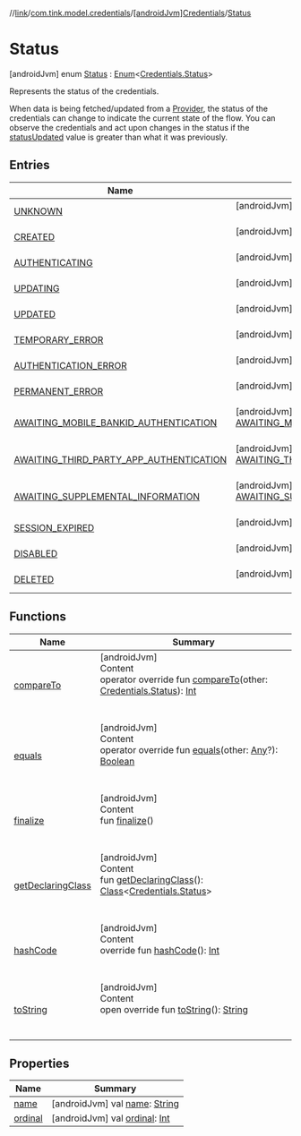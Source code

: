 //[link](../../../index.md)/[com.tink.model.credentials](../../index.md)/[[androidJvm]Credentials](../index.md)/[Status](index.md)



# Status  
 [androidJvm] enum [Status](index.md) : [Enum](https://kotlinlang.org/api/latest/jvm/stdlib/kotlin/-enum/index.html)<[Credentials.Status](index.md)> 

Represents the status of the credentials.



When data is being fetched/updated from a [Provider](../../../com.tink.model.provider/[android-jvm]-provider/index.md), the status of the credentials can change to indicate the current state of the flow. You can observe the credentials and act upon changes in the status if the [statusUpdated](../status-updated.md) value is greater than what it was previously.

   


## Entries  
  
|  Name|  Summary| 
|---|---|
| <a name="com.tink.model.credentials/Credentials.Status.UNKNOWN///PointingToDeclaration/"></a>[UNKNOWN](-u-n-k-n-o-w-n/index.md)| <a name="com.tink.model.credentials/Credentials.Status.UNKNOWN///PointingToDeclaration/"></a> [androidJvm] [UNKNOWN](-u-n-k-n-o-w-n/index.md)()  <br>   <br>
| <a name="com.tink.model.credentials/Credentials.Status.CREATED///PointingToDeclaration/"></a>[CREATED](-c-r-e-a-t-e-d/index.md)| <a name="com.tink.model.credentials/Credentials.Status.CREATED///PointingToDeclaration/"></a> [androidJvm] [CREATED](-c-r-e-a-t-e-d/index.md)()  <br>   <br>
| <a name="com.tink.model.credentials/Credentials.Status.AUTHENTICATING///PointingToDeclaration/"></a>[AUTHENTICATING](-a-u-t-h-e-n-t-i-c-a-t-i-n-g/index.md)| <a name="com.tink.model.credentials/Credentials.Status.AUTHENTICATING///PointingToDeclaration/"></a> [androidJvm] [AUTHENTICATING](-a-u-t-h-e-n-t-i-c-a-t-i-n-g/index.md)()  <br>   <br>
| <a name="com.tink.model.credentials/Credentials.Status.UPDATING///PointingToDeclaration/"></a>[UPDATING](-u-p-d-a-t-i-n-g/index.md)| <a name="com.tink.model.credentials/Credentials.Status.UPDATING///PointingToDeclaration/"></a> [androidJvm] [UPDATING](-u-p-d-a-t-i-n-g/index.md)()  <br>   <br>
| <a name="com.tink.model.credentials/Credentials.Status.UPDATED///PointingToDeclaration/"></a>[UPDATED](-u-p-d-a-t-e-d/index.md)| <a name="com.tink.model.credentials/Credentials.Status.UPDATED///PointingToDeclaration/"></a> [androidJvm] [UPDATED](-u-p-d-a-t-e-d/index.md)()  <br>   <br>
| <a name="com.tink.model.credentials/Credentials.Status.TEMPORARY_ERROR///PointingToDeclaration/"></a>[TEMPORARY_ERROR](-t-e-m-p-o-r-a-r-y_-e-r-r-o-r/index.md)| <a name="com.tink.model.credentials/Credentials.Status.TEMPORARY_ERROR///PointingToDeclaration/"></a> [androidJvm] [TEMPORARY_ERROR](-t-e-m-p-o-r-a-r-y_-e-r-r-o-r/index.md)()  <br>   <br>
| <a name="com.tink.model.credentials/Credentials.Status.AUTHENTICATION_ERROR///PointingToDeclaration/"></a>[AUTHENTICATION_ERROR](-a-u-t-h-e-n-t-i-c-a-t-i-o-n_-e-r-r-o-r/index.md)| <a name="com.tink.model.credentials/Credentials.Status.AUTHENTICATION_ERROR///PointingToDeclaration/"></a> [androidJvm] [AUTHENTICATION_ERROR](-a-u-t-h-e-n-t-i-c-a-t-i-o-n_-e-r-r-o-r/index.md)()  <br>   <br>
| <a name="com.tink.model.credentials/Credentials.Status.PERMANENT_ERROR///PointingToDeclaration/"></a>[PERMANENT_ERROR](-p-e-r-m-a-n-e-n-t_-e-r-r-o-r/index.md)| <a name="com.tink.model.credentials/Credentials.Status.PERMANENT_ERROR///PointingToDeclaration/"></a> [androidJvm] [PERMANENT_ERROR](-p-e-r-m-a-n-e-n-t_-e-r-r-o-r/index.md)()  <br>   <br>
| <a name="com.tink.model.credentials/Credentials.Status.AWAITING_MOBILE_BANKID_AUTHENTICATION///PointingToDeclaration/"></a>[AWAITING_MOBILE_BANKID_AUTHENTICATION](-a-w-a-i-t-i-n-g_-m-o-b-i-l-e_-b-a-n-k-i-d_-a-u-t-h-e-n-t-i-c-a-t-i-o-n/index.md)| <a name="com.tink.model.credentials/Credentials.Status.AWAITING_MOBILE_BANKID_AUTHENTICATION///PointingToDeclaration/"></a> [androidJvm] [AWAITING_MOBILE_BANKID_AUTHENTICATION](-a-w-a-i-t-i-n-g_-m-o-b-i-l-e_-b-a-n-k-i-d_-a-u-t-h-e-n-t-i-c-a-t-i-o-n/index.md)()  <br>   <br>
| <a name="com.tink.model.credentials/Credentials.Status.AWAITING_THIRD_PARTY_APP_AUTHENTICATION///PointingToDeclaration/"></a>[AWAITING_THIRD_PARTY_APP_AUTHENTICATION](-a-w-a-i-t-i-n-g_-t-h-i-r-d_-p-a-r-t-y_-a-p-p_-a-u-t-h-e-n-t-i-c-a-t-i-o-n/index.md)| <a name="com.tink.model.credentials/Credentials.Status.AWAITING_THIRD_PARTY_APP_AUTHENTICATION///PointingToDeclaration/"></a> [androidJvm] [AWAITING_THIRD_PARTY_APP_AUTHENTICATION](-a-w-a-i-t-i-n-g_-t-h-i-r-d_-p-a-r-t-y_-a-p-p_-a-u-t-h-e-n-t-i-c-a-t-i-o-n/index.md)()  <br>   <br>
| <a name="com.tink.model.credentials/Credentials.Status.AWAITING_SUPPLEMENTAL_INFORMATION///PointingToDeclaration/"></a>[AWAITING_SUPPLEMENTAL_INFORMATION](-a-w-a-i-t-i-n-g_-s-u-p-p-l-e-m-e-n-t-a-l_-i-n-f-o-r-m-a-t-i-o-n/index.md)| <a name="com.tink.model.credentials/Credentials.Status.AWAITING_SUPPLEMENTAL_INFORMATION///PointingToDeclaration/"></a> [androidJvm] [AWAITING_SUPPLEMENTAL_INFORMATION](-a-w-a-i-t-i-n-g_-s-u-p-p-l-e-m-e-n-t-a-l_-i-n-f-o-r-m-a-t-i-o-n/index.md)()  <br>   <br>
| <a name="com.tink.model.credentials/Credentials.Status.SESSION_EXPIRED///PointingToDeclaration/"></a>[SESSION_EXPIRED](-s-e-s-s-i-o-n_-e-x-p-i-r-e-d/index.md)| <a name="com.tink.model.credentials/Credentials.Status.SESSION_EXPIRED///PointingToDeclaration/"></a> [androidJvm] [SESSION_EXPIRED](-s-e-s-s-i-o-n_-e-x-p-i-r-e-d/index.md)()  <br>   <br>
| <a name="com.tink.model.credentials/Credentials.Status.DISABLED///PointingToDeclaration/"></a>[DISABLED](-d-i-s-a-b-l-e-d/index.md)| <a name="com.tink.model.credentials/Credentials.Status.DISABLED///PointingToDeclaration/"></a> [androidJvm] [DISABLED](-d-i-s-a-b-l-e-d/index.md)()  <br>   <br>
| <a name="com.tink.model.credentials/Credentials.Status.DELETED///PointingToDeclaration/"></a>[DELETED](-d-e-l-e-t-e-d/index.md)| <a name="com.tink.model.credentials/Credentials.Status.DELETED///PointingToDeclaration/"></a> [androidJvm] [DELETED](-d-e-l-e-t-e-d/index.md)()  <br>   <br>


## Functions  
  
|  Name|  Summary| 
|---|---|
| <a name="kotlin/Enum/compareTo/#com.tink.model.credentials.Credentials.Status/PointingToDeclaration/"></a>[compareTo](-d-e-l-e-t-e-d/index.md#%5Bkotlin%2FEnum%2FcompareTo%2F%23com.tink.model.credentials.Credentials.Status%2FPointingToDeclaration%2F%5D%2FFunctions%2F1854938400)| <a name="kotlin/Enum/compareTo/#com.tink.model.credentials.Credentials.Status/PointingToDeclaration/"></a>[androidJvm]  <br>Content  <br>operator override fun [compareTo](-d-e-l-e-t-e-d/index.md#%5Bkotlin%2FEnum%2FcompareTo%2F%23com.tink.model.credentials.Credentials.Status%2FPointingToDeclaration%2F%5D%2FFunctions%2F1854938400)(other: [Credentials.Status](index.md)): [Int](https://kotlinlang.org/api/latest/jvm/stdlib/kotlin/-int/index.html)  <br><br><br>
| <a name="kotlin/Enum/equals/#kotlin.Any?/PointingToDeclaration/"></a>[equals](../../../com.tink.model.transfer/[android-jvm]-signable-operation/-type/-u-n-k-n-o-w-n/index.md#%5Bkotlin%2FEnum%2Fequals%2F%23kotlin.Any%3F%2FPointingToDeclaration%2F%5D%2FFunctions%2F1854938400)| <a name="kotlin/Enum/equals/#kotlin.Any?/PointingToDeclaration/"></a>[androidJvm]  <br>Content  <br>operator override fun [equals](../../../com.tink.model.transfer/[android-jvm]-signable-operation/-type/-u-n-k-n-o-w-n/index.md#%5Bkotlin%2FEnum%2Fequals%2F%23kotlin.Any%3F%2FPointingToDeclaration%2F%5D%2FFunctions%2F1854938400)(other: [Any](https://kotlinlang.org/api/latest/jvm/stdlib/kotlin/-any/index.html)?): [Boolean](https://kotlinlang.org/api/latest/jvm/stdlib/kotlin/-boolean/index.html)  <br><br><br>
| <a name="kotlin/Enum/finalize/#/PointingToDeclaration/"></a>[finalize](../../../com.tink.model.transfer/[android-jvm]-signable-operation/-type/-u-n-k-n-o-w-n/index.md#%5Bkotlin%2FEnum%2Ffinalize%2F%23%2FPointingToDeclaration%2F%5D%2FFunctions%2F1854938400)| <a name="kotlin/Enum/finalize/#/PointingToDeclaration/"></a>[androidJvm]  <br>Content  <br>fun [finalize](../../../com.tink.model.transfer/[android-jvm]-signable-operation/-type/-u-n-k-n-o-w-n/index.md#%5Bkotlin%2FEnum%2Ffinalize%2F%23%2FPointingToDeclaration%2F%5D%2FFunctions%2F1854938400)()  <br><br><br>
| <a name="kotlin/Enum/getDeclaringClass/#/PointingToDeclaration/"></a>[getDeclaringClass](../../../com.tink.model.transfer/[android-jvm]-signable-operation/-type/-u-n-k-n-o-w-n/index.md#%5Bkotlin%2FEnum%2FgetDeclaringClass%2F%23%2FPointingToDeclaration%2F%5D%2FFunctions%2F1854938400)| <a name="kotlin/Enum/getDeclaringClass/#/PointingToDeclaration/"></a>[androidJvm]  <br>Content  <br>fun [getDeclaringClass](../../../com.tink.model.transfer/[android-jvm]-signable-operation/-type/-u-n-k-n-o-w-n/index.md#%5Bkotlin%2FEnum%2FgetDeclaringClass%2F%23%2FPointingToDeclaration%2F%5D%2FFunctions%2F1854938400)(): [Class](https://developer.android.com/reference/kotlin/java/lang/Class.html)<[Credentials.Status](index.md)>  <br><br><br>
| <a name="kotlin/Enum/hashCode/#/PointingToDeclaration/"></a>[hashCode](../../../com.tink.model.transfer/[android-jvm]-signable-operation/-type/-u-n-k-n-o-w-n/index.md#%5Bkotlin%2FEnum%2FhashCode%2F%23%2FPointingToDeclaration%2F%5D%2FFunctions%2F1854938400)| <a name="kotlin/Enum/hashCode/#/PointingToDeclaration/"></a>[androidJvm]  <br>Content  <br>override fun [hashCode](../../../com.tink.model.transfer/[android-jvm]-signable-operation/-type/-u-n-k-n-o-w-n/index.md#%5Bkotlin%2FEnum%2FhashCode%2F%23%2FPointingToDeclaration%2F%5D%2FFunctions%2F1854938400)(): [Int](https://kotlinlang.org/api/latest/jvm/stdlib/kotlin/-int/index.html)  <br><br><br>
| <a name="kotlin/Enum/toString/#/PointingToDeclaration/"></a>[toString](../../../com.tink.model.transfer/[android-jvm]-signable-operation/-type/-u-n-k-n-o-w-n/index.md#%5Bkotlin%2FEnum%2FtoString%2F%23%2FPointingToDeclaration%2F%5D%2FFunctions%2F1854938400)| <a name="kotlin/Enum/toString/#/PointingToDeclaration/"></a>[androidJvm]  <br>Content  <br>open override fun [toString](../../../com.tink.model.transfer/[android-jvm]-signable-operation/-type/-u-n-k-n-o-w-n/index.md#%5Bkotlin%2FEnum%2FtoString%2F%23%2FPointingToDeclaration%2F%5D%2FFunctions%2F1854938400)(): [String](https://kotlinlang.org/api/latest/jvm/stdlib/kotlin/-string/index.html)  <br><br><br>


## Properties  
  
|  Name|  Summary| 
|---|---|
| <a name="com.tink.model.credentials/Credentials.Status/name/#/PointingToDeclaration/"></a>[name](index.md#%5Bcom.tink.model.credentials%2FCredentials.Status%2Fname%2F%23%2FPointingToDeclaration%2F%5D%2FProperties%2F1854938400)| <a name="com.tink.model.credentials/Credentials.Status/name/#/PointingToDeclaration/"></a> [androidJvm] val [name](index.md#%5Bcom.tink.model.credentials%2FCredentials.Status%2Fname%2F%23%2FPointingToDeclaration%2F%5D%2FProperties%2F1854938400): [String](https://kotlinlang.org/api/latest/jvm/stdlib/kotlin/-string/index.html)   <br>
| <a name="com.tink.model.credentials/Credentials.Status/ordinal/#/PointingToDeclaration/"></a>[ordinal](index.md#%5Bcom.tink.model.credentials%2FCredentials.Status%2Fordinal%2F%23%2FPointingToDeclaration%2F%5D%2FProperties%2F1854938400)| <a name="com.tink.model.credentials/Credentials.Status/ordinal/#/PointingToDeclaration/"></a> [androidJvm] val [ordinal](index.md#%5Bcom.tink.model.credentials%2FCredentials.Status%2Fordinal%2F%23%2FPointingToDeclaration%2F%5D%2FProperties%2F1854938400): [Int](https://kotlinlang.org/api/latest/jvm/stdlib/kotlin/-int/index.html)   <br>

